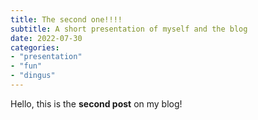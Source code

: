 ```yaml
---
title: The second one!!!!
subtitle: A short presentation of myself and the blog
date: 2022-07-30
categories:
- "presentation"
- "fun"
- "dingus"
---
```


Hello, this is the **second post** on my blog!